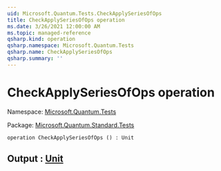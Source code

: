 ```yaml
---
uid: Microsoft.Quantum.Tests.CheckApplySeriesOfOps
title: CheckApplySeriesOfOps operation
ms.date: 3/26/2021 12:00:00 AM
ms.topic: managed-reference
qsharp.kind: operation
qsharp.namespace: Microsoft.Quantum.Tests
qsharp.name: CheckApplySeriesOfOps
qsharp.summary: ''
---
```


# CheckApplySeriesOfOps operation

Namespace: [Microsoft.Quantum.Tests](xref:Microsoft.Quantum.Tests)

Package: [Microsoft.Quantum.Standard.Tests](https://nuget.org/packages/Microsoft.Quantum.Standard.Tests)




```qsharp
operation CheckApplySeriesOfOps () : Unit
```


## Output : [Unit](xref:microsoft.quantum.lang-ref.unit)

